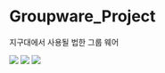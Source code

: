 # Groupware_Project
지구대에서 사용될 법한 그룹 웨어


<img src="https://img.shields.io/static/v1?label=Backend&message=Java&color=yellow" />
<img src="https://img.shields.io/static/v1?label=Frontend&message=JavaScript&color=lightblue" />
<img src="https://img.shields.io/static/v1?label=Database&message=MySQL&color=blueviolet" />

